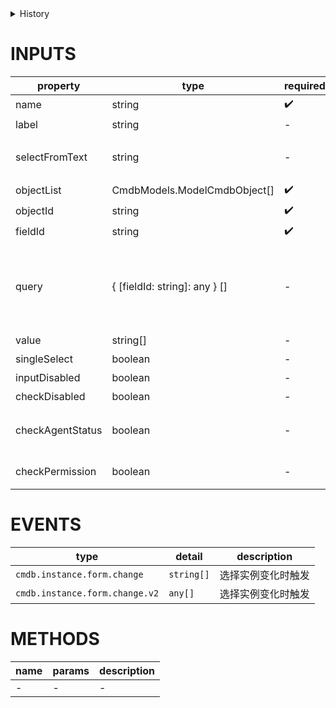 [//]: # "atom-bricks/form-input/cmdb-instances-input-form.ts"

<details>
<summary>History</summary>

| Version | Change                                |
| ------- | ------------------------------------- |
| 1.23.0  | 新增 `cmdb.instance.form.change` 事件 |
| 1.26.0  | 新增 `selectFromText` 属性            |

</details>

# INPUTS

| property         | type                          | required | default        | description                                                                                                           |
| ---------------- | ----------------------------- | -------- | -------------- | --------------------------------------------------------------------------------------------------------------------- |
| name             | string                        | ✔️       | -              | 表单项名称                                                                                                            |
| label            | string                        | -        | -              | 表单项标签                                                                                                            |
| selectFromText   | string                        | -        | 从 CMDB 中筛选 | 从 CMDB 中筛选按钮文本                                                                                                |
| objectList       | CmdbModels.ModelCmdbObject[]  | ✔️       | -              | 模型列表                                                                                                              |
| objectId         | string                        | ✔️       | -              | 模型 ID                                                                                                               |
| fieldId          | string                        | ✔️       | -              | 展示字段 ID                                                                                                           |
| query            | { [fieldId: string]: any } [] | -        | -              | 可选择实例的过滤条件， 参数同 InstanceApi.postSearch 中的 query，但参数结构必须为 [{ hostname: { $like: "%test%" } }] |
| value            | string[]                      | -        | -              | 选择的初始实例 ID 列表                                                                                                |
| singleSelect     | boolean                       | -        | false          | 是否只能选择单个实例                                                                                                  |
| inputDisabled    | boolean                       | -        | false          | 是否禁用输入框                                                                                                        |
| checkDisabled    | boolean                       | -        | false          | 是否禁用校验                                                                                                          |
| checkAgentStatus | boolean                       | -        | false          | 选择主机实例时，是否过滤掉 Agent 异常的主机实例                                                                       |
| checkPermission  | boolean                       | -        | false          | 选择主机实例时，是否过滤掉没有权限的主机实例                                                                          |

# EVENTS

| type                           | detail     | description        |
| ------------------------------ | ---------- | ------------------ |
| `cmdb.instance.form.change`    | `string[]` | 选择实例变化时触发 |
| `cmdb.instance.form.change.v2` | `any[]`    | 选择实例变化时触发 |

# METHODS

| name | params | description |
| ---- | ------ | ----------- |
| -    | -      | -           |
